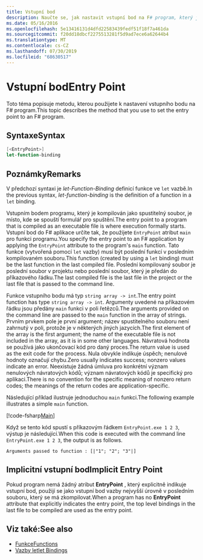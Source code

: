 ```yaml
---
title: Vstupní bod
description: Naučte se, jak nastavit vstupní bod na F# program, který je kompilován jako spustitelný soubor, kde se spouští formulář pro spuštění.
ms.date: 05/16/2016
ms.openlocfilehash: 5e13416131d4dfd22583439fedf51f18f7a461da
ms.sourcegitcommit: f20dd18dbcf2275513281f5d9ad7ece6a62644b4
ms.translationtype: MT
ms.contentlocale: cs-CZ
ms.lasthandoff: 07/30/2019
ms.locfileid: "68630517"
---
```

# <a name="entry-point"></a><span data-ttu-id="13beb-103">Vstupní bod</span><span class="sxs-lookup"><span data-stu-id="13beb-103">Entry Point</span></span>

<span data-ttu-id="13beb-104">Toto téma popisuje metodu, kterou použijete k nastavení vstupního bodu na F# program.</span><span class="sxs-lookup"><span data-stu-id="13beb-104">This topic describes the method that you use to set the entry point to an F# program.</span></span>

## <a name="syntax"></a><span data-ttu-id="13beb-105">Syntaxe</span><span class="sxs-lookup"><span data-stu-id="13beb-105">Syntax</span></span>

```fsharp
[<EntryPoint>]
let-function-binding
```

## <a name="remarks"></a><span data-ttu-id="13beb-106">Poznámky</span><span class="sxs-lookup"><span data-stu-id="13beb-106">Remarks</span></span>

<span data-ttu-id="13beb-107">V předchozí syntaxi je *let-Function-Binding* definicí funkce ve `let` vazbě.</span><span class="sxs-lookup"><span data-stu-id="13beb-107">In the previous syntax, *let-function-binding* is the definition of a function in a `let` binding.</span></span>

<span data-ttu-id="13beb-108">Vstupním bodem programu, který je kompilován jako spustitelný soubor, je místo, kde se spouští formulář pro spuštění.</span><span class="sxs-lookup"><span data-stu-id="13beb-108">The entry point to a program that is compiled as an executable file is where execution formally starts.</span></span> <span data-ttu-id="13beb-109">Vstupní bod do F# aplikace určíte tak, že použijete `EntryPoint` atribut `main` pro funkci programu.</span><span class="sxs-lookup"><span data-stu-id="13beb-109">You specify the entry point to an F# application by applying the `EntryPoint` attribute to the program's `main` function.</span></span> <span data-ttu-id="13beb-110">Tato funkce (vytvořená pomocí `let` vazby) musí být poslední funkcí v posledním kompilovaném souboru.</span><span class="sxs-lookup"><span data-stu-id="13beb-110">This function (created by using a `let` binding) must be the last function in the last compiled file.</span></span> <span data-ttu-id="13beb-111">Poslední kompilovaný soubor je poslední soubor v projektu nebo poslední soubor, který je předán do příkazového řádku.</span><span class="sxs-lookup"><span data-stu-id="13beb-111">The last compiled file is the last file in the project or the last file that is passed to the command line.</span></span>

<span data-ttu-id="13beb-112">Funkce vstupního bodu má typ `string array -> int`.</span><span class="sxs-lookup"><span data-stu-id="13beb-112">The entry point function has type `string array -> int`.</span></span> <span data-ttu-id="13beb-113">Argumenty uvedené na příkazovém řádku jsou předány `main` funkci v poli řetězců.</span><span class="sxs-lookup"><span data-stu-id="13beb-113">The arguments provided on the command line are passed to the `main` function in the array of strings.</span></span> <span data-ttu-id="13beb-114">Prvním prvkem pole je první argument; název spustitelného souboru není zahrnutý v poli, protože je v některých jiných jazycích.</span><span class="sxs-lookup"><span data-stu-id="13beb-114">The first element of the array is the first argument; the name of the executable file is not included in the array, as it is in some other languages.</span></span> <span data-ttu-id="13beb-115">Návratová hodnota se používá jako ukončovací kód pro daný proces.</span><span class="sxs-lookup"><span data-stu-id="13beb-115">The return value is used as the exit code for the process.</span></span> <span data-ttu-id="13beb-116">Nula obvykle indikuje úspěch; nenulové hodnoty označují chybu.</span><span class="sxs-lookup"><span data-stu-id="13beb-116">Zero usually indicates success; nonzero values indicate an error.</span></span> <span data-ttu-id="13beb-117">Neexistuje žádná úmluva pro konkrétní význam nenulových návratových kódů; význam návratových kódů je specifický pro aplikaci.</span><span class="sxs-lookup"><span data-stu-id="13beb-117">There is no convention for the specific meaning of nonzero return codes; the meanings of the return codes are application-specific.</span></span>

<span data-ttu-id="13beb-118">Následující příklad ilustruje jednoduchou `main` funkci.</span><span class="sxs-lookup"><span data-stu-id="13beb-118">The following example illustrates a simple `main` function.</span></span>

[!code-fsharp[Main](~/samples/snippets/fsharp/entry-point/snippet501.fs)]

<span data-ttu-id="13beb-119">Když se tento kód spustí s příkazovým řádkem `EntryPoint.exe 1 2 3`, výstup je následující.</span><span class="sxs-lookup"><span data-stu-id="13beb-119">When this code is executed with the command line `EntryPoint.exe 1 2 3`, the output is as follows.</span></span>

```console
Arguments passed to function : [|"1"; "2"; "3"|]
```

## <a name="implicit-entry-point"></a><span data-ttu-id="13beb-120">Implicitní vstupní bod</span><span class="sxs-lookup"><span data-stu-id="13beb-120">Implicit Entry Point</span></span>

<span data-ttu-id="13beb-121">Pokud program nemá žádný atribut **EntryPoint** , který explicitně indikuje vstupní bod, použijí se jako vstupní bod vazby nejvyšší úrovně v posledním souboru, který se má zkompilovat.</span><span class="sxs-lookup"><span data-stu-id="13beb-121">When a program has no **EntryPoint** attribute that explicitly indicates the entry point, the top level bindings in the last file to be compiled are used as the entry point.</span></span>

## <a name="see-also"></a><span data-ttu-id="13beb-122">Viz také:</span><span class="sxs-lookup"><span data-stu-id="13beb-122">See also</span></span>

- [<span data-ttu-id="13beb-123">Funkce</span><span class="sxs-lookup"><span data-stu-id="13beb-123">Functions</span></span>](index.md)
- [<span data-ttu-id="13beb-124">Vazby let</span><span class="sxs-lookup"><span data-stu-id="13beb-124">let Bindings</span></span>](let-bindings.md)
